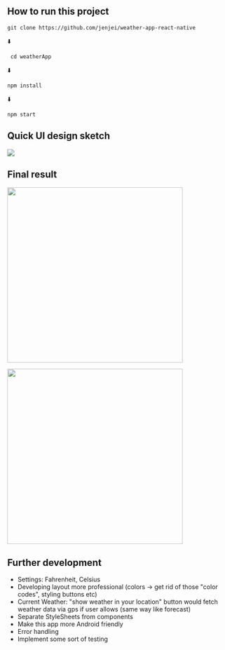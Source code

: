 ## How to run this project

``` git clone https://github.com/jenjei/weather-app-react-native ```

:arrow_down:

``` cd weatherApp```

:arrow_down:

``` npm install ```

:arrow_down:

``` npm start ```


## Quick UI design sketch

![](assets/ui-sketch-weather-app.png)

## Final result

<img src='/assets/current-weather.jpg' height='400' ></img>

<img src='/assets/forecast-screen.jpg' height='400' ></img>


## Further development

- Settings: Fahrenheit, Celsius
- Developing layout more professional (colors -> get rid of those "color codes", styling buttons etc)
- Current Weather: "show weather in your location" button would fetch weather data via gps if user allows (same way like forecast)
- Separate StyleSheets from components
- Make this app more Android friendly
- Error handling
- Implement some sort of testing